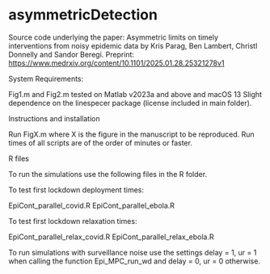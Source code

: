 # asymmetricDetection
Source code underlying the paper: 
Asymmetric limits on timely interventions from noisy epidemic data by Kris Parag, Ben Lambert, Christl Donnelly and Sandor Beregi.
Preprint: https://www.medrxiv.org/content/10.1101/2025.01.28.25321278v1


System Requirements:

Fig1.m and Fig2.m tested on Matlab v2023a and above and macOS 13
Slight dependence on the linespecer package (license included in main folder).


Instructions and installation

Run FigX.m where X is the figure in the manuscript to be reproduced.
Run times of all scripts are of the order of minutes or faster.

R files

To run the simulations use the following files in the R folder.

To test first lockdown deployment times:

EpiCont_parallel_covid.R
EpiCont_parallel_ebola.R
	
To test first lockdown relaxation times:
	
EpiCont_parallel_relax_covid.R
EpiCont_parallel_relax_ebola.R

To run simulations with surveillance noise use the settings delay = 1, ur = 1 when calling the function Epi_MPC_run_wd
and delay = 0, ur = 0 otherwise.
